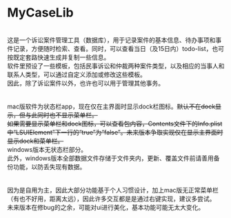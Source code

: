 # MyCaseLib

<br>
这是一个诉讼案件管理工具（数据库），用于记录案件的基本信息、待办事项和事件记录，方便随时检索、查看。同时，可以查看当日（及15日内）todo-list，也可按既定套路快速生成并复制一些信息。  
<br>
软件里预设了一些模板，包括民事诉讼和仲裁两种案件类型，以及相应的当事人和联系人类型，可以通过自定义添加或修改这些模板。  
<br>
因此，除了诉讼案件以外，也许也可以用于管理其他事务。  
<br><br><br>
mac版软件为状态栏app，现在仅在主界面时显示dock栏图标。<del>默认不在dock显示，但与此同时也不显示菜单栏。  
<br>
如果需要显示菜单栏和dock图标，可以查看包内容，Contents文件下的Info.plist中“LSUIElement”下一行的“true”为“false”。未来版本争取实现仅在显示主界面时显示dock和菜单栏。</del>  
<br>
windows版本无状态栏部分。  
<br>
此外，windows版本全部数据文件存储于文件夹内，更新、覆盖文件前请善用备份功能，以防丢失现有数据。  
<br><br><br>
因为是自用为主，因此大部分功能基于个人习惯设计，加上mac版无正常菜单栏（有也不好用，距离太远），因此许多交互都是是通过右键实现，建议多尝试。  
<br>
未来版本在修bug的之余，可能对ui进行美化，基本功能可能无太大变化。
